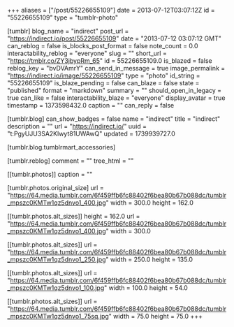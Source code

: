 +++
aliases = ["/post/55226655109"]
date = 2013-07-12T03:07:12Z
id = "55226655109"
type = "tumblr-photo"

[tumblr]
blog_name = "indirect"
post_url = "https://indirect.io/post/55226655109"
date = "2013-07-12 03:07:12 GMT"
can_reblog = false
is_blocks_post_format = false
note_count = 0.0
interactability_reblog = "everyone"
slug = ""
short_url = "https://tmblr.co/ZY3jbypRm_65"
id = 55226655109.0
is_blazed = false
reblog_key = "bvDVAmrY"
can_send_in_message = true
image_permalink = "https://indirect.io/image/55226655109"
type = "photo"
id_string = "55226655109"
is_blaze_pending = false
can_blaze = false
state = "published"
format = "markdown"
summary = ""
should_open_in_legacy = true
can_like = false
interactability_blaze = "everyone"
display_avatar = true
timestamp = 1373598432.0
caption = ""
can_reply = false

[tumblr.blog]
can_show_badges = false
name = "indirect"
title = "indirect"
description = ""
url = "https://indirect.io/"
uuid = "t:PgyUJU3SA2Klwyt81UWAwQ"
updated = 1739939727.0

[tumblr.blog.tumblrmart_accessories]

[tumblr.reblog]
comment = ""
tree_html = ""

[[tumblr.photos]]
caption = ""

[tumblr.photos.original_size]
url = "https://64.media.tumblr.com/6f459ffb6fc88402f6bea80b67b088dc/tumblr_mpszc0KMTw1qz5dnvo1_400.jpg"
width = 300.0
height = 162.0

[[tumblr.photos.alt_sizes]]
height = 162.0
url = "https://64.media.tumblr.com/6f459ffb6fc88402f6bea80b67b088dc/tumblr_mpszc0KMTw1qz5dnvo1_400.jpg"
width = 300.0

[[tumblr.photos.alt_sizes]]
url = "https://64.media.tumblr.com/6f459ffb6fc88402f6bea80b67b088dc/tumblr_mpszc0KMTw1qz5dnvo1_250.jpg"
width = 250.0
height = 135.0

[[tumblr.photos.alt_sizes]]
url = "https://64.media.tumblr.com/6f459ffb6fc88402f6bea80b67b088dc/tumblr_mpszc0KMTw1qz5dnvo1_100.jpg"
width = 100.0
height = 54.0

[[tumblr.photos.alt_sizes]]
url = "https://64.media.tumblr.com/6f459ffb6fc88402f6bea80b67b088dc/tumblr_mpszc0KMTw1qz5dnvo1_75sq.jpg"
width = 75.0
height = 75.0
+++
